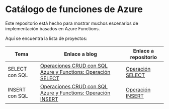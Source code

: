 # Catálogo de funciones de Azure

Este repositorio está hecho para mostrar muchos escenarios de implementación basados en Azure Functions.

Aquí se encuentra la lista de proyectos:

| Tema | Enlace a blog | Enlace a repositorio |
| --------- | -------------------- | ------ |
| SELECT con SQL | [Operaciones CRUD con SQL Azure y Functions: Operación SELECT](http://aminespinoza.com/operaciones-crud-con-sql-azure-y-functions-operacion-select/) | [Operación SELECT](https://github.com/aminespinoza/CatalogoAzureFunctions/tree/master/SelectSQL) |
| INSERT con SQL | [Operaciones CRUD con SQL Azure y Functions: Operación INSERT](http://aminespinoza.com/operaciones-crud-con-sql-azure-y-functions-operacion-insert/) | [Operación INSERT](https://github.com/aminespinoza/CatalogoAzureFunctions/tree/master/InsertSQL) |

